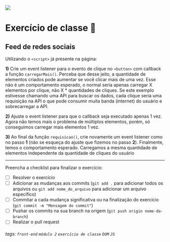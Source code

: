 ![](https://i.imgur.com/xG74tOh.png)

# Exercício de classe 🏫

## Feed de redes sociais

Utilizando o `<script>` já presente na página:

**1)** Crie um event listener para o evento de clique no `<button>` com callback a função `carregarMais()`. Perceba que desse jeito, a quantidade de elementos criados pode aumentar se você clicar mais de uma vez. Esse não é um comportamento esperado, o normal seria apenas carregar X elementos por clique, não X * quantidades de cliques.
Se este exemplo estivesse chamando uma API para buscar os dados, cada clique seria uma requisição na API o que pode consumir muita banda (internet) do usuário e sobrecarregar a API.

**2)** Ajuste o event listener para que o callback seja executado apenas 1 vez. Agora não temos mais o problema de múltiplos elementos, porém, só conseguimos carregar mais elementos 1 vez.

**3)** Ao final da função `requisicao()`, crie novamente um event listener como no passo **1** (não se esqueça do ajuste que fizemos no passo **2**). Finalmente, temos o comportamento esperado. Carregamos a mesma quantidade de elementos independente da quantidade de cliques do usuário

---

Preencha a checklist para finalizar o exercício:

- [ ] Resolver o exercício
- [ ] Adicionar as mudanças aos commits (`git add .` para adicionar todos os arquivos ou `git add nome_do_arquivo` para adicionar um arquivo específico)
- [ ] Commitar a cada mudança significativa ou na finalização do exercício (`git commit -m "Mensagem do commit"`)
- [ ] Pushar os commits na sua branch na origem (`git push origin nome-da-branch`)
- [ ] Realizar o pull request

###### tags:  `front-end` `módulo 2` `exercício de classe` `DOM` `JS`
